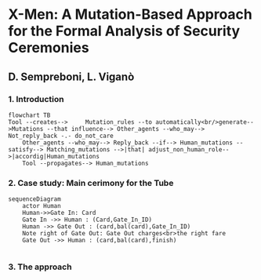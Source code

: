 
# X-Men: A Mutation-Based Approach for the Formal Analysis of Security Ceremonies

## D. Sempreboni, L. Viganò
### 1. Introduction
```mermaid
flowchart TB
Tool --creates-->     Mutation_rules --to automatically<br/>generate-->Mutations --that influence--> Other_agents --who_may--> Not_reply_back -.- do_not_care
    Other_agents --who_may--> Reply_back --if--> Human_mutations --satisfy--> Matching_mutations -->|that| adjust_non_human_role-->|accordig|Human_mutations
    Tool --propagates--> Human_mutations 
```

### 2. Case study: Main cerimony for the Tube

```mermaid
sequenceDiagram
    actor Human
    Human->>Gate In: Card
    Gate In ->> Human : (Card,Gate_In_ID)
    Human ->> Gate Out : (card,bal(card),Gate_In_ID)
    Note right of Gate Out: Gate Out charges<br>the right fare
    Gate Out ->> Human : (card,bal(card),finish)
    
```

### 3. The approach